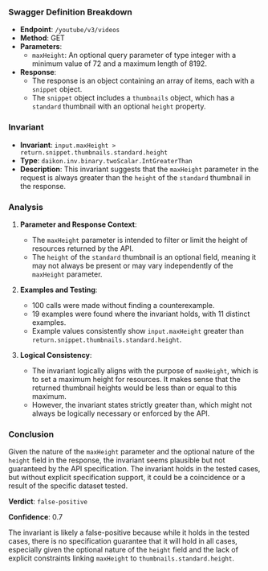 ### Swagger Definition Breakdown

- **Endpoint**: `/youtube/v3/videos`
- **Method**: GET
- **Parameters**:
  - `maxHeight`: An optional query parameter of type integer with a minimum value of 72 and a maximum length of 8192.
- **Response**:
  - The response is an object containing an array of items, each with a `snippet` object.
  - The `snippet` object includes a `thumbnails` object, which has a `standard` thumbnail with an optional `height` property.

### Invariant

- **Invariant**: `input.maxHeight > return.snippet.thumbnails.standard.height`
- **Type**: `daikon.inv.binary.twoScalar.IntGreaterThan`
- **Description**: This invariant suggests that the `maxHeight` parameter in the request is always greater than the `height` of the `standard` thumbnail in the response.

### Analysis

1. **Parameter and Response Context**:
   - The `maxHeight` parameter is intended to filter or limit the height of resources returned by the API.
   - The `height` of the `standard` thumbnail is an optional field, meaning it may not always be present or may vary independently of the `maxHeight` parameter.

2. **Examples and Testing**:
   - 100 calls were made without finding a counterexample.
   - 19 examples were found where the invariant holds, with 11 distinct examples.
   - Example values consistently show `input.maxHeight` greater than `return.snippet.thumbnails.standard.height`.

3. **Logical Consistency**:
   - The invariant logically aligns with the purpose of `maxHeight`, which is to set a maximum height for resources. It makes sense that the returned thumbnail heights would be less than or equal to this maximum.
   - However, the invariant states strictly greater than, which might not always be logically necessary or enforced by the API.

### Conclusion

Given the nature of the `maxHeight` parameter and the optional nature of the `height` field in the response, the invariant seems plausible but not guaranteed by the API specification. The invariant holds in the tested cases, but without explicit specification support, it could be a coincidence or a result of the specific dataset tested.

**Verdict**: `false-positive`

**Confidence**: 0.7

The invariant is likely a false-positive because while it holds in the tested cases, there is no specification guarantee that it will hold in all cases, especially given the optional nature of the `height` field and the lack of explicit constraints linking `maxHeight` to `thumbnails.standard.height`.

